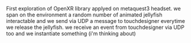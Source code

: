 First exploration of OpenXR library applyed on metaquest3 headset.
we span on the environment a random number of animated jellyfish interactable and we send via UDP a message to touchdesigner everytime we release the jellyfish.
we receive an event from touchdesigner via UDP too and we instantiate something (i'm thinking about)
